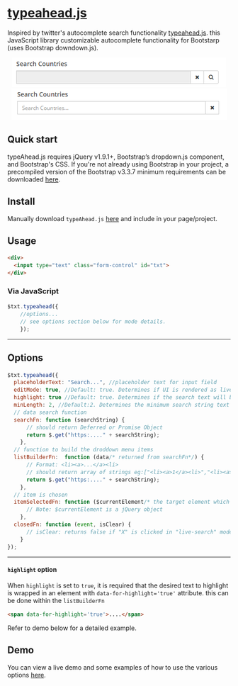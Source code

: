 # [typeahead.js](https://github.com/bhavin36/typeAhead)
Inspired by twitter's autocomplete search functionality [typeahead.js](https://github.com/twitter/typeahead.js).
 this JavaScript library customizable autocomplete functionality for Bootstarp (uses Bootstrap downdown.js).
<p align="center">
<img src="https://github.com/bhavin36/typeAhead/blob/master/img/editMode.png" />
<img src="https://github.com/bhavin36/typeAhead/blob/master/img/live-search.png" />
</p>

## Quick start

typeAhead.js requires jQuery v1.9.1+, Bootstrap’s dropdown.js component, and Bootstrap's CSS. If you're not already using Bootstrap in your project, a precompiled version of the Bootstrap v3.3.7 minimum requirements can be downloaded [here](https://getbootstrap.com/docs/3.3/customize/?id=7830063837006f6fc84f).

## Install
Manually download `typeAhead.js` [here](https://raw.githubusercontent.com/bhavin36/typeAhead/master/typeahead.js) and include in your page/project.

## Usage
```html
<div>
  <input type="text" class="form-control" id="txt">
</div>
```

### Via JavaScript
```js
$txt.typeahead({
    //options...
    // see options section below for mode details.
    });
```
---
## Options
```js
$txt.typeahead({
  placeholderText: "Search...", //placeholder text for input field
  editMode: true, //Default: true. Determines if UI is rendered as live-search or edit(allows user to manually trigger live-search) mode. 
  highlight: true //Default: true. Determines if the search text will be highlighted in dropdown menu.
  minLength: 2, //Default:2. Determines the minimum search string text length to trigger the search function(searchFn).
  // data search function
  searchFn: function (searchString) {    
      // should return Deferred or Promise Object
      return $.get("https:...." + searchString);
	}, 
  // function to build the droddown menu items
  listBuilderFn:  function (data/* returned from searchFn*/) {
      // Format: <li><a>...</a><li>
      // should return array of strings eg:["<li><a>1</a><li>","<li><a>1</a><li>"...]
      return $.get("https:...." + searchString);
	},
  // item is chosen
  itemSelectedFn: function ($currentElement/* the target element which was clicked*/) {
      // Note: $currentElement is a jQuery object
	},
  closedFn: function (event, isClear) {
      // isClear: returns false if "X" is clicked in "live-search" mode, otherwise false.
	}
});
```
---
#### `highlight` option
When `highlight` is set to `true`, it is required that the desired text to highlight is wrapped in an element with `data-for-highlight='true'` attribute. this can be done within the `listBuilderFn`
```html
<span data-for-highlight='true'>....</span>
```
Refer to demo below for a detailed example.

## Demo

You can view a live demo and some examples of how to use the various options [here](https://codepen.io/Bhavin36/full/aaVxLj/).
